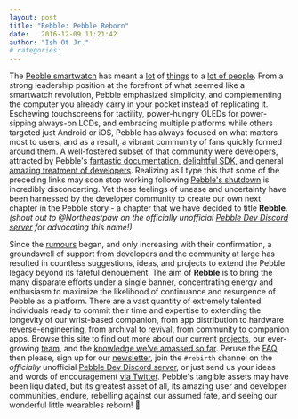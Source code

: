 ```yaml
---
layout: post
title: "Rebble: Pebble Reborn"
date:   2016-12-09 11:21:42
author: "Ish Ot Jr."
# categories: 
---
```


The [Pebble smartwatch](https://en.wikipedia.org/wiki/Pebble_(watch)) has meant a [lot](http://ishotjr.com/a-love-letter-to-pebble-and-the-pebble-community/) of [things](https://ninedof.wordpress.com/2016/12/08/my-pebble-story/) to a [lot of people](https://twitter.com/hashtag/PebbleRocks).  From a strong leadership position at the forefront of what seemed like a smartwatch revolution, Pebble emphasized simplicity, and complementing the computer you already carry in your pocket instead of replicating it.  Eschewing touchscreens for tactility, power-hungry OLEDs for power-sipping always-on LCDs, and embracing multiple platforms while others targeted just Android or iOS, Pebble has always focused on what matters most to users, and as a result, a vibrant community of fans quickly formed around them.  A well-fostered subset of that community were developers, attracted by Pebble's [fantastic documentation](https://developer.pebble.com/), [delightful SDK](https://developer.pebble.com/docs/c/), and general [amazing treatment of developers](https://developer.pebble.com/community/events/developer-retreat-2014/).  Realizing as I type this that some of the preceding links may soon stop working following [Pebble's shutdown](https://blog.getpebble.com/2016/12/07/fitbit/) is incredibly disconcerting.  Yet these feelings of unease and uncertainty have been harnessed by the developer community to create our own next chapter in the Pebble story - a chapter that we have decided to title **Rebble**. *(shout out to @Northeastpaw on the officially unofficial [Pebble Dev Discord server](http://discord.gg/aRUAYFN) for advocating this name!)*  

Since the [rumours](https://www.theinformation.com/fitbit-to-buy-pebble) began, and only increasing with their confirmation, a groundswell of support from developers and the community at large has resulted in countless suggestions, ideas, and projects to extend the Pebble legacy beyond its fateful denouement.  The aim of **Rebble** is to bring the many disparate efforts under a single banner, concentrating energy and enthusiasm to maximize the likelihood of continuance and resurgence of Pebble as a platform.  There are a vast quantity of extremely talented individuals ready to commit their time and expertise to extending the longevity of our wrist-based companion, from app distribution to hardware reverse-engineering, from archival to revival, from community to companion apps.  Browse this site to find out more about our current [projects](projects), our ever-growing [team](team), and the [knowledge we've amassed so far](https://github.com/pebble-dev/wiki/wiki).  Peruse the [FAQ](faq), then please, sign up for our [newsletter](http://eepurl.com/cs0Mz9), join the `#rebirth` channel on the *officially* unofficial [Pebble Dev Discord server](http://discord.gg/aRUAYFN), or just send us your ideas and words of encouragement [via Twitter](https://twitter.com/pebble_dev).  Pebble's tangible assets may have been liquidated, but its greatest asset of all, its amazing user and developer communities, endure, rebelling against our assumed fate, and seeing our wonderful little wearables reborn! :triumph:  
